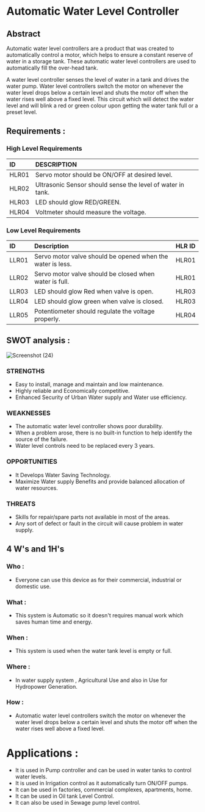 # Automatic Water Level Controller
## Abstract
Automatic water level controllers are a product that was created to automatically control a motor, which helps to ensure a constant reserve of water in a storage tank. These automatic water level controllers are used to automatically fill the over-head tank.

A water level controller senses the level of water in a tank and drives the water pump. Water level controllers switch the motor on whenever the water level drops below a certain level and shuts the motor off when the water rises well above a fixed level. This circuit which will detect the water level and will blink a red or green colour upon getting the water tank full or a preset level.

## Requirements :
### High Level Requirements

|ID	    |DESCRIPTION
|:------|:-------------
|HLR01	|Servo motor should be ON/OFF at desired level.
|HLR02	|Ultrasonic Sensor should sense the level of water in tank.
|HLR03	|LED should glow RED/GREEN.
|HLR04	|Voltmeter should measure the voltage.

### Low Level Requirements
|ID	    |Description                                               |HLR ID
|:------|:---------------------------------------------------------|:----
|LLR01	|Servo motor valve should be opened when the water is less.|HLR01
|LLR02	|Servo motor valve should be closed when water is full.    |HLR01
|LLR03	|LED should glow Red when valve is open.                   |HLR03
|LLR04	|LED should glow green when valve is closed.               |HLR03
|LLR05	|Potentiometer should regulate the voltage properly.       |HLR04

## SWOT analysis :
![Screenshot (24)](https://user-images.githubusercontent.com/98873866/157003729-e473d56c-a676-410b-a291-6f4180eb1180.png)

 ### STRENGTHS
* Easy to install, manage and maintain and low maintenance.
* Highly reliable and Economically competitive.
* Enhanced Security of Urban Water supply and Water use efficiency.
 
 ### WEAKNESSES
* The automatic water level controller shows poor durability.
* When a problem arose, there is no built-in function to help identify the source of the
failure.
* Water level controls need to be replaced every 3 years.

 ### OPPORTUNITIES
* It Develops Water Saving Technology.
* Maximize Water supply Benefits and provide balanced allocation of water resources.


 ### THREATS
* Skills for repair/spare parts not available in most of the areas.
* Any sort of defect or fault in the circuit will cause problem in water supply. 


## 4 W's and 1H's
 ### Who :
 * Everyone can use this device as for their commercial, industrial or domestic use.
 ### What :
 * This system is Automatic so it doesn't requires manual work which saves human time and energy.
 ### When :
 * This system is used when the water tank level is empty or full.
 ### Where :
 * In water supply system , Agricultural Use and also in Use for Hydropower Generation.
 ### How :
 * Automatic water level controllers switch the motor on whenever the water level drops below a certain level and shuts the motor off when the water rises well above a fixed level.
 


# Applications :
* It is used in Pump controller and can be used in water tanks to control water levels.
* It is used in Irrigation control as it automatically turn ON/OFF pumps.
* It can be used in factories, commercial complexes, apartments, home.
* It can be used in Oil tank Level Control.
* It can also be used in Sewage pump level control.
